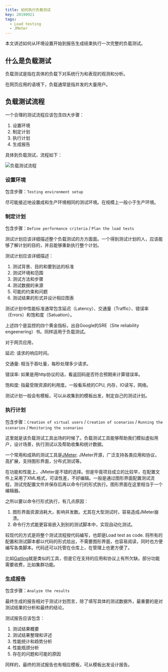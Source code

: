```yaml
---
title: 如何执行负载测试
key: 20190921
tags:
  - Load testing
  - JMeter
---
```


本文讲述如何从环境设置开始到报告生成结束执行一次完整的负载测试。

## 什么是负载测试

负载测试是指在具体的负载下对系统行为和表现的观测和分析。

在网页应用的语境下，负载通常是指并发的大量用户。

## 负载测试流程

一个合理的测试流程应该包含四大步骤：

  1. 设置环境
  2. 制定计划
  3. 执行计划
  4. 生成报告

具体到负载测试，流程如下：

![负载测试流程](https://raw.githubusercontent.com/fzp/fzp.github.io/master/_posts_data/2019-9-21-load-testing/load-testing-process.png)

### 设置环境

包含步骤：`Testing environment setup`

尽可能接近地设置成和生产环境相同的测试环境。在规模上一般小于生产环境。

### 制定计划

包含步骤：`Define performance criteria` / `Plan the load tests`

测试计划应该详细描述整个负载测试的方方面面。一个得到测试计划的人，应该能够了解计划的目的，并且能够重新执行整个计划。

测试计划应该详细描述：

1. 测试背景、目的和要到达的标准
2. 测试环境和范围
3. 测试方法和步骤
4. 测试数据的来源
5. 可能的约束和问题
6. 测试结果的形式并设计相应图表

测试计划中性能标准通常包含延迟（Latency）、交通量（Traffic）、错误率（Errors）和饱和度（Satuation）。

上述四个是监控的四个黄金指标，出自Google的SRE（Site reliability engeenering）书。同样适用于负载测试。

对于网页应用，

延迟: 请求的响应时间。

交通量: 相当于吞吐量，每秒处理多少请求。

错误率: 如果是用http协议的话，看返回码是否符合预期来计算错误率。

饱和度: 指最受限资源的利用度。一般看系统的CPU, 内存，IO读写，网络。

测试计划一般会有模板，可以从收集到的模板出发，制定自己的测试计划。

### 执行计划

包含步骤：`Creation of virtual users` / `Creation of scenarios` / `Running the scenarios` / `Monitoring the scenarios`

这里就是该负载测试工具出场的时候了。负载测试工具能够帮助我们模拟虚拟用户，设计场景，执行测试以及帮助收集和统计数据。

一个常用和成熟的测试工具是[JMeter](https://jmeter.apache.org/). JMeter开源，广泛支持各类应用和协议，高扩展，支持图形界面，分布式测试等。

在功能和性能上，JMeter是不错的选择。但是毕竟项目成立的比较早，在配置文件上采用了XML格式，可读性差，不好编辑。一般是通过图形界面配置测试流程，测试完配置文件并保存后再以命令行的形式执行。图形界面在这里相当于一个编辑器。

之所以要以命令行形式执行，有几点原因：

1. 图形界面资源消耗大，影响并发数。尤其在大型测试时，容易造成JMeter崩溃。
2. 命令行方式能更容易嵌入到别的测试脚本中，实现自动化测试。

较现代的方式是将整个测试流程按代码编写，也即是Load test as code. 将所有的配置和测试脚本都以代码的形式给出，不需要图形界面，也容易阅读，同时也方便编写各类脚本。代码还可以托管在仓库上，在管理上也更方便了。

比如[Gatling](https://gatling.io/)就是类似的工具，但是它在支持的应用和协议上有所欠缺。部分功能需要收费，比如集群功能。

### 生成报告

包含步骤：`Analyze the results`

最终生成的报告相对于测试计划而言，除了填写具体的测试数据外，最重要的是对测试结果的分析和最终的结论。

测试报告应该包含：

1. 测试结果概要
2. 测试结果整理和评述
3. 性能统计和趋势分析
4. 性能瓶颈分析
5. 存在的问题和可能的原因

同样的，最终的测试报告也有相应模板，可从模板出发设计报告。
